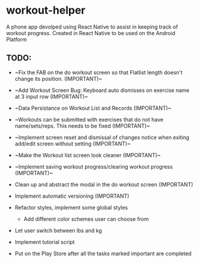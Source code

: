# workout-helper
A phone app devolped using React Native to assist in keeping track of workout progress. 
Created in React Native to be used on the Android Platform

## TODO:
- ~Fix the FAB on the do workout screen so that Flatlist length doesn't change its position. (IMPORTANT)~ 
- ~Add Workout Screen Bug: Keyboard auto dismisses on exercise name at 3 input row (IMPORTANT)~
- ~Data Persistance on Workout List and Records (IMPORTANT)~
- ~Workouts can be submitted with exercises that do not have name/sets/reps. This needs to be fixed (IMPORTANT)~
- ~Implement screen reset and dismissal of changes notice when exiting add/edit screen without setting (IMPORTANT)~
- ~Make the Workout list screen look cleaner (IMPORTANT)~
- ~Implement saving workout progress/clearing workout progress (IMPORTANT)~
- Clean up and abstract the modal in the do workout screen (IMPORTANT)
- Implement automatic versioning (IMPORTANT)
- Refactor styles, implement some global styles
    - Add different color schemes user can choose from

- Let user switch between lbs and kg
- Implement tutorial script

- Put on the Play Store after all the tasks marked important are completed


